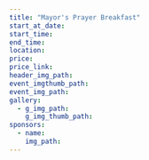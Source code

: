 ```yaml
---
title: "Mayor's Prayer Breakfast"
start_at_date:
start_time:
end_time:
location:
price:
price_link:
header_img_path:
event_imgthumb_path:
event_img_path:
gallery:
  - g_img_path:
    g_img_thumb_path:
sponsors:
  - name:
    img_path:
---
```

